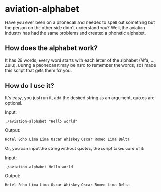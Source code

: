 # aviation-alphabet
Have you ever been on a phonecall and needed to spell out something but the person on the other side didn't understand you? Well, the aviation industry has had
the same problems and created a phonetic alphabet.

## How does the alphabet work?
It has 26 words, every word starts with each letter of the alphabet (Alfa, ..., Zulu). During a phonecall it may be hard to remember the words, so I made this
script that gets them for you.

## How do I use it?
It's easy, you just run it, add the desired string as an argument, quotes are optional.

Input:
```console
./aviation-alphabet "Hello world"
```
Output:
```
Hotel Echo Lima Lima Oscar Whiskey Oscar Romeo Lima Delta
```
Or, you can input the string without quotes, the script takes care of it:

Input:
```console
./aviation-alphabet Hello world
```
Output:
```
Hotel Echo Lima Lima Oscar Whiskey Oscar Romeo Lima Delta
```

